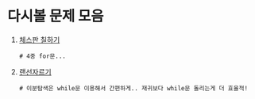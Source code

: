 # 다시볼 문제 모음

1. [체스판 칠하기](https://www.acmicpc.net/problem/1018) 

   ```
   # 4중 for문... 
   ```

2. [랜선자르기](https://www.acmicpc.net/problem/1654)

   ```
   # 이분탐색은 while문 이용해서 간편하게.. 재귀보다 while문 돌리는게 더 효율적!
   ```

   